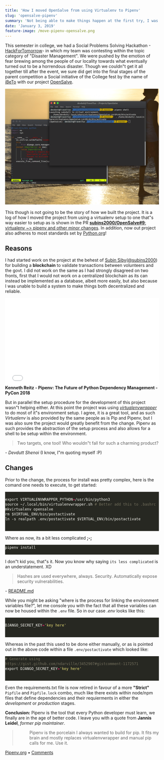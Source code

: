 ```yaml
---
title: 'How I moved OpenSalve from using Virtualenv to Pipenv'
slug: 'opensalve-pipenv'
summary: 'Not being able to make things happen at the first try, I was frustrated with virtualenv...'
date: 'January 3, 2019'
feature-image: /move-pipenv-opensalve.png
---
```

<p>This semester in college, we had a Social Problems Solving Hackathon -<a href="http://hackfortomorrow.excelmec.org">HackForTomorrow</a>- in which my team was contesting within the topic category of "Disaster Management". We were pushed by the emotion of fear brewing among the people of our locality towards what eventually turned out to be a horrendous disaster. Though we couldn"t get it all together till after the event, we sure did get into the final stages of the parent competition a Social initiative of the College fest by the name of <a href="http://ibeto.excelmec.org">iBeTo</a> with our project <a href="https://github.com/subins2000/OpenSalve">OpenSalve</a>.</p>

<p>
	<img src="/assets/move-pipenv-opensalve.png" style="width: 100em" alt="Moving OpenSalve To Pipenv" />
</p>

<p>This though is not going to be the story of how we built the project. It is a log of how I moved the project from using a virtualenv setup to one that"s way easier to setup as is shown in the PR <a href="https://github.com/subins2000/OpenSalve/pull/9"><strong>subins2000/OpenSalve#9</strong>: virtualenv ~> pipenv and other minor changes</a>. In addition, now out project also adheres to most standards set by <a href="https://python.org">Python.org</a>!</p>

<h2 id="reasons">Reasons</h2>

<p>I had started work on the project at the behest of <a href="http://subinsb.com">Subin Siby</a>(<a href="https://github.com/subins2000">@subins2000</a>) for building a <strong>blockchain</strong> to validate transactions between volunteers and the govt. I did not work on the same as I had strongly disagreed on two fronts, first that I would not work on a centralized blockchain as its can instead be implemented as a database, albeit more easily, but also because I was unable to build a system to make things both decentralized and reliable.</p>

<p>
        <div style="position: relative; padding-bottom: 56.25%; height: 0; overflow: hidden;">
                <iframe src="//www.youtube.com/embed/GBQAKldqgZs" style="position: absolute; top: 0; left: 0; width: 100%; height: 100%; border:0;" allowfullscreen title="YouTube Video"></iframe>
        </div>
        <strong>Kenneth Reitz - Pipenv: The Future of Python Dependency Management - PyCon 2018</strong>
</p>

<p>But in parallel the setup procedure for the development of this project wasn"t helping either. At this point the project was using <a href="https://virtualenvwrapper.readthedocs.io/en/latest/"><em>virtualenvwrapper</em></a> to do most of it"s environment setup. I agree, it is a great tool, and as such <em>Virtualenv</em> is also provided by the same people as is Pip and Pipenv, but I was also sure the project would greatly benefit from the change. Pipenv as such provides the abstraction of the setup process and also allows for a shell to be setup within the environment.</p>

<blockquote>
        <p>Two targets, one tool! Who wouldn"t fall for such a charming product?</p>
</blockquote>

<p>- <em>Devdutt Shenoi</em> (I know, I"m quoting myself :P)</p>

<h2 id="changes">Changes</h2>

<p>Prior to the change, the process for install was pretty complex, here is the comand one needs to execute, to get started:</p>
<div class="highlight">
        <pre style="color:#f8f8f2;background-color:#272822;-moz-tab-size:4;-o-tab-size:4;tab-size:4">
<code class="language-bash" data-lang="bash">
export VIRTUALENVWRAPPER_PYTHON<span style="color:#f92672">=</span>/usr/bin/python3
source ~/.local/bin/virtualenvwrapper.sh <span style="color:#75715e"># Better add this to .bashrc</span>
mkvirtualenv opensalve
rm $VIRTUAL_ENV/bin/postactivate
ln -s <span style="color:#e6db74"></span>realpath .env/postactivate<span style="color:#e6db74"></span> $VIRTUAL_ENV/bin/postactivate
</code>
        </pre>
</div>
                
<p>Where as now, its a bit less complicated <strong>;-;</strong></p>
<div class="highlight">
        <pre style="color:#f8f8f2;background-color:#272822;-moz-tab-size:4;-o-tab-size:4;tab-size:4">
<code class="language-bash" data-lang="bash">pipenv install</code>
        </pre>
</div>
                
<p>I don"t kid you, that"s it. Now you know why saying <code>its less complicated</code> is an understatement. XD</p>

<blockquote>
        <p>Hashes are used everywhere, always. Security. Automatically expose security vulnerabilities.</p>
</blockquote>

<p>- <a href="https://github.com/pypa/pipenv#pipenv-python-development-workflow-for-humans">README.md</a></p>

<p>While you might be asking "where is the process for linking the environment variables file?", let me console you with the fact that all these variables can now be housed within the <code>.env</code> file. So in our case <em>.env</em> looks like this:</p>
<div class="highlight">
        <pre style="color:#f8f8f2;background-color:#272822;-moz-tab-size:4;-o-tab-size:4;tab-size:4">
<code class="language-python" data-lang="python">
DJANGO_SECRET_KEY<span style="color:#f92672">=</span><span style="color:#e6db74">'key here'</span>
</code>
	</pre>
</div>

<p>Whereas in the past this used to be done either manually, or as is pointed out in the above code within a file <code>.env/postactivate</code> which looked like:</p>
<div class="highlight">
        <pre style="color:#f8f8f2;background-color:#272822;-moz-tab-size:4;-o-tab-size:4;tab-size:4">
<code class="language-bash" data-lang="bash"><span style="color:#75715e"># Generate using https://gist.github.com/ndarville/3452907#gistcomment-1172571</span>
export DJANGO_SECRET_KEY<span style="color:#f92672">=</span><span style="color:#e6db74">'key here'</span>
</code>
        </pre>
</div>

<p>Even the requirements.txt file is now retired in favour of a more <strong>"Strict"</strong> <code>Pipfile</code> and <code>Pipfile.lock</code> combo, much like there exists within node/npm files that define dependencies and their requierments in either the <em>development</em> or <em>production</em> stages.</p>

<p><strong>Conclusion:</strong> Pipenv is the tool that every Python developer must learn, we finally are in the age of better code. I leave you with a quote from <strong>Jannis Leidel</strong>, <em>former pip maintainer</em>.</p>

<blockquote>
        <dl>
                <dd>Pipenv is the porcelain I always wanted to build for pip. It fits my brain and mostly replaces virtualenvwrapper and manual pip calls for me. Use it.<br></dd>
        </dl>
</blockquote>

<p>
	<a href="https://pipenv.readthedocs.io/en/latest/">Pipenv.org</a> • <a href="https://github.com/de-sh/blog/issues/1">Comments</a>
</p>
